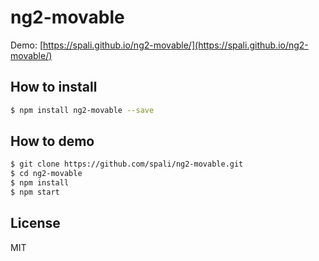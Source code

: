 # ng2-movable

Demo: [https://spali.github.io/ng2-movable/](https://spali.github.io/ng2-movable/)

## How to install

```bash
$ npm install ng2-movable --save
```

## How to demo

```bash
$ git clone https://github.com/spali/ng2-movable.git
$ cd ng2-movable
$ npm install
$ npm start
```

## License

MIT
